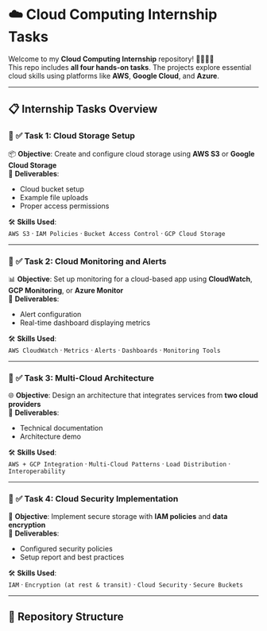 # ☁️ Cloud Computing Internship Tasks
Welcome to my **Cloud Computing Internship** repository! 👩‍💻🧑‍💻  
This repo includes **all four hands-on tasks**. The projects explore essential cloud skills using platforms like **AWS**, **Google Cloud**, and **Azure**.

---

## 📋 Internship Tasks Overview

### 🔹 **✅ Task 1: Cloud Storage Setup**
📦 **Objective**: Create and configure cloud storage using **AWS S3** or **Google Cloud Storage**  
📝 **Deliverables**:
- Cloud bucket setup
- Example file uploads
- Proper access permissions

🛠️ **Skills Used**:  
`AWS S3` · `IAM Policies` · `Bucket Access Control` · `GCP Cloud Storage`

---

### 🔹 **✅ Task 2: Cloud Monitoring and Alerts**
📊 **Objective**: Set up monitoring for a cloud-based app using **CloudWatch**, **GCP Monitoring**, or **Azure Monitor**  
📝 **Deliverables**:
- Alert configuration
- Real-time dashboard displaying metrics

🛠️ **Skills Used**:  
`AWS CloudWatch` · `Metrics` · `Alerts` · `Dashboards` · `Monitoring Tools`

---

### 🔹 **✅ Task 3: Multi-Cloud Architecture**
🌐 **Objective**: Design an architecture that integrates services from **two cloud providers**  
📝 **Deliverables**:
- Technical documentation
- Architecture demo

🛠️ **Skills Used**:  
`AWS + GCP Integration` · `Multi-Cloud Patterns` · `Load Distribution` · `Interoperability`

---

### 🔹 **✅ Task 4: Cloud Security Implementation**
🔐 **Objective**: Implement secure storage with **IAM policies** and **data encryption**  
📝 **Deliverables**:
- Configured security policies
- Setup report and best practices

🛠️ **Skills Used**:  
`IAM` · `Encryption (at rest & transit)` · `Cloud Security` · `Secure Buckets`

---

## 📁 Repository Structure


